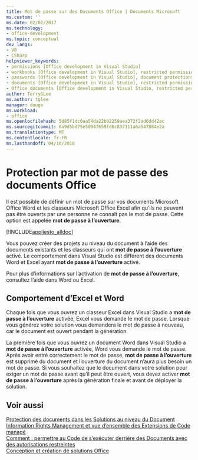 ```yaml
---
title: Mot de passe sur des Documents Office | Documents Microsoft
ms.custom: ''
ms.date: 02/02/2017
ms.technology:
- office-development
ms.topic: conceptual
dev_langs:
- VB
- CSharp
helpviewer_keywords:
- permissions [Office development in Visual Studio]
- workbooks [Office development in Visual Studio], restricted permissions
- passwords [Office development in Visual Studio], document protections
- documents [Office development in Visual Studio], restricted permissions
- Office documents [Office development in Visual Studio, restricted permissions
author: TerryGLee
ms.author: tglee
manager: douge
ms.workload:
- office
ms.openlocfilehash: 5d85f1dc0aa54da22b02259aea372f2ad6dd42ac
ms.sourcegitcommit: 6a9d5bd75e50947659fd6c837111a6a547884e2a
ms.translationtype: MT
ms.contentlocale: fr-FR
ms.lasthandoff: 04/16/2018
---
```

# <a name="password-protection-on-office-documents"></a>Protection par mot de passe des documents Office
  Il est possible de définir un mot de passe sur vos documents Microsoft Office Word et les classeurs Microsoft Office Excel afin qu’ils ne peuvent pas être ouverts par une personne ne connaît pas le mot de passe. Cette option est appelée **mot de passe à l’ouverture**.  
  
 [!INCLUDE[appliesto_alldoc](../vsto/includes/appliesto-alldoc-md.md)]  
  
 Vous pouvez créer des projets au niveau du document à l’aide des documents existants et les classeurs qui ont **mot de passe à l’ouverture** activé. Le comportement dans Visual Studio est différent des documents Word et Excel ayant **mot de passe à l’ouverture** activé.  
  
 Pour plus d’informations sur l’activation de **mot de passe à l’ouverture**, consultez l’aide dans Word ou Excel.  
  
## <a name="behavior-of-excel-and-word"></a>Comportement d’Excel et Word  
 Chaque fois que vous ouvrez un classeur Excel dans Visual Studio a **mot de passe à l’ouverture** activée, Excel vous demande le mot de passe. Lorsque vous générez votre solution vous demandera le mot de passe à nouveau, car le document est ouvert pendant la génération.  
  
 La première fois que vous ouvrez un document Word dans Visual Studio a **mot de passe à l’ouverture** activée, Word vous demande le mot de passe. Après avoir entré correctement le mot de passe, **mot de passe à l’ouverture** est supprimé du document et l’ouverture du document n’aura plus besoin un mot de passe. Si vous souhaitez que le document dans votre solution pour exiger un mot de passe avant qu’il peut être ouvert, vous devez activer **mot de passe à l’ouverture** après la génération finale et avant de déployer la solution.  
  
## <a name="see-also"></a>Voir aussi  
 [Protection des documents dans les Solutions au niveau du Document](../vsto/document-protection-in-document-level-solutions.md)   
 [Information Rights Management et vue d’ensemble des Extensions de Code managé](../vsto/information-rights-management-and-managed-code-extensions-overview.md)   
 [Comment : permettre au Code de s’exécuter derrière des Documents avec des autorisations restreintes](../vsto/how-to-permit-code-to-run-behind-documents-with-restricted-permissions.md)   
 [Conception et création de solutions Office](../vsto/designing-and-creating-office-solutions.md)  
  
  